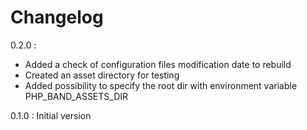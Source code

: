 # Changelog

0.2.0 : 

- Added a check of configuration files modification date to rebuild
- Created an asset directory for testing
- Added possibility to specify the root dir with environment variable PHP_BAND_ASSETS_DIR

0.1.0 : Initial version

